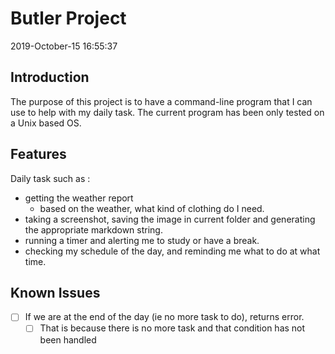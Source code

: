 # Butler Project
2019-October-15 16:55:37

## Introduction
The purpose of this project is to have a command-line program that I can use to help with my daily task. The current program has been only tested on a Unix based OS.

## Features
Daily task such as : 
- getting the weather report
    - based on the weather, what kind of clothing do I need.
- taking a screenshot, saving the image in current folder and generating the appropriate markdown string.
- running a timer and alerting me to study or have a break.
- checking my schedule of the day, and reminding me what to do at what time. 

## Known Issues
* [ ] If we are at the end of the day (ie no more task to do), returns error.
  * [ ] That is because there is no more task and that condition has not been handled
